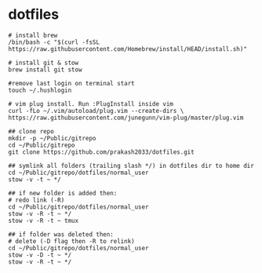 # dotfiles

    # install brew
    /bin/bash -c "$(curl -fsSL https://raw.githubusercontent.com/Homebrew/install/HEAD/install.sh)"

    # install git & stow
    brew install git stow
    
    #remove last login on terminal start
    touch ~/.hushlogin
    
    # vim plug install. Run :PlugInstall inside vim
    curl -fLo ~/.vim/autoload/plug.vim --create-dirs \
    https://raw.githubusercontent.com/junegunn/vim-plug/master/plug.vim
    
    ## clone repo
    mkdir -p ~/Public/gitrepo
    cd ~/Public/gitrepo
    git clone https://github.com/prakash2033/dotfiles.git

    ## symlink all folders (trailing slash */) in dotfiles dir to home dir
    cd ~/Public/gitrepo/dotfiles/normal_user
    stow -v -t ~ */

    ## if new folder is added then:
    # redo link (-R)
    cd ~/Public/gitrepo/dotfiles/normal_user
    stow -v -R -t ~ */
    stow -v -R -t ~ tmux
    
    ## if folder was deleted then:
    # delete (-D flag then -R to relink)
    cd ~/Public/gitrepo/dotfiles/normal_user
    stow -v -D -t ~ */
    stow -v -R -t ~ */
